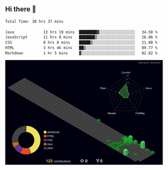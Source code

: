 ## Hi there 👋

<!--
**CereenaG/CereenaG** is a ✨ _special_ ✨ repository because its `README.md` (this file) appears on your GitHub profile.

Here are some ideas to get you started:

- 🔭 I’m currently working on ...
- 🌱 I’m currently learning ...
- 👯 I’m looking to collaborate on ...
- 🤔 I’m looking for help with ...
- 💬 Ask me about ...
- 📫 How to reach me: ...
- 😄 Pronouns: ...
- ⚡ Fun fact: ...

 🌱I'm currently learning Java for backend development along with frontend technologies.-->
 
<!--START_SECTION:waka-->

```txt
Total Time: 38 hrs 37 mins

Java             13 hrs 19 mins  ████████▓░░░░░░░░░░░░░░░░   34.50 %
JavaScript       11 hrs 8 mins   ███████▒░░░░░░░░░░░░░░░░░   28.86 %
CSS              8 hrs 8 mins    █████▒░░░░░░░░░░░░░░░░░░░   21.08 %
HTML             3 hrs 46 mins   ██▒░░░░░░░░░░░░░░░░░░░░░░   09.77 %
Markdown         1 hr 5 mins     ▓░░░░░░░░░░░░░░░░░░░░░░░░   02.82 %
```

<!--END_SECTION:waka-->
![](./profile-3d-contrib/profile-night-green.svg)
